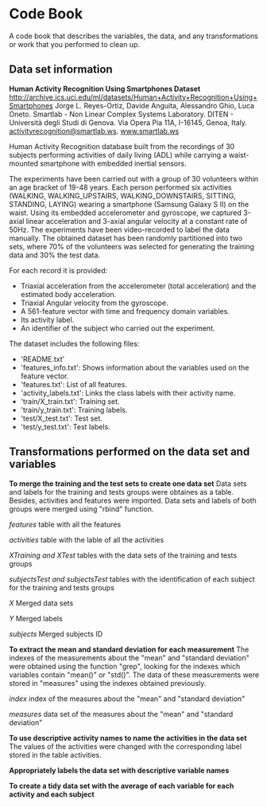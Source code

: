 # Code Book
A code book that describes the variables, the data, and any transformations or work that you performed to clean up.

## Data set information
**Human Activity Recognition Using Smartphones Dataset**
http://archive.ics.uci.edu/ml/datasets/Human+Activity+Recognition+Using+Smartphones
Jorge L. Reyes-Ortiz, Davide Anguita, Alessandro Ghio, Luca Oneto. Smartlab - Non Linear Complex Systems Laboratory. DITEN - Università degli Studi di Genova. Via Opera Pia 11A, I-16145, Genoa, Italy. activityrecognition@smartlab.ws. www.smartlab.ws

Human Activity Recognition database built from the recordings of 30 subjects performing activities of daily living (ADL) while carrying a waist-mounted smartphone with embedded inertial sensors.

The experiments have been carried out with a group of 30 volunteers within an age bracket of 19-48 years. Each person performed six activities (WALKING, WALKING_UPSTAIRS, WALKING_DOWNSTAIRS, SITTING, STANDING, LAYING) wearing a smartphone (Samsung Galaxy S II) on the waist. Using its embedded accelerometer and gyroscope, we captured 3-axial linear acceleration and 3-axial angular velocity at a constant rate of 50Hz. The experiments have been video-recorded to label the data manually. The obtained dataset has been randomly partitioned into two sets, where 70% of the volunteers was selected for generating the training data and 30% the test data. 

For each record it is provided:
* Triaxial acceleration from the accelerometer (total acceleration) and the estimated body acceleration.
* Triaxial Angular velocity from the gyroscope. 
* A 561-feature vector with time and frequency domain variables. 
* Its activity label. 
* An identifier of the subject who carried out the experiment.

The dataset includes the following files:
* 'README.txt'
* 'features_info.txt': Shows information about the variables used on the feature vector.
* 'features.txt': List of all features.
* 'activity_labels.txt': Links the class labels with their activity name.
* 'train/X_train.txt': Training set.
* 'train/y_train.txt': Training labels.
* 'test/X_test.txt': Test set.
* 'test/y_test.txt': Test labels.

## Transformations performed on the data set and variables
**To merge the training and the test sets to create one data set**
Data sets and labels for the training and tests groups were obtaines as a table. Besides, activities and features were imported.
Data sets and labels of both groups were merged using "rbind" function.

*features* table with all the features

*activities* table with the lable of all the activities

*XTraining and XTest* tables with the data sets of the training and tests groups

*subjectsTest and subjectsTest* tables with the identification of each subject for the training and tests groups

*X* Merged data sets

*Y* Merged labels

*subjects* Merged subjects ID


**To extract the mean and standard deviation for each measurement**
The indexes of the measurements about the "mean" and "standard deviation" were obtained using the function "grep", looking for the indexes which variables contain "mean()" or "std()".
The data of these measurements were stored in "measures" using the indexes obtained previously.

*index* index of the measures about the "mean" and "standard deviation"

*measures* data set of the measures about the "mean" and "standard deviation"


**To use descriptive activity names to name the activities in the data set**
The values of the activities were changed with the corresponding label stored in the table activities.

**Appropriately labels the data set with descriptive variable names**

**To create a tidy data set with the average of each variable for each activity and each subject**

